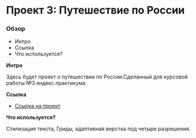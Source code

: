 # Проект 3: Путешествие по России

### Обзор
* Интро
* Ссылка
* Что используется?

**Интро**

Здесь будет проект о путешествии по России.Сделанный для курсовой работы №3 яндекс.практикума

**Ссылка**

* [Ссылка на проект](https://magman394.github.io/russian-travel/)

**Что используется?**

Стилизация текста, Гриды, адаптивная верстка под четыре разрешения.
